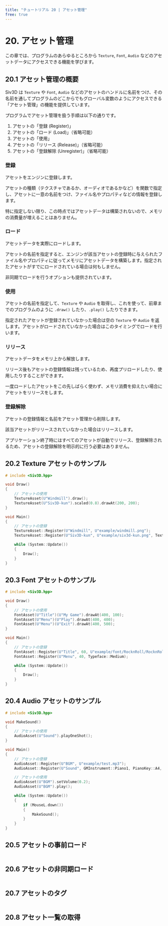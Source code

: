 ```yaml
---
title: "チュートリアル 20 | アセット管理"
free: true
---
```


# 20. アセット管理
この章では、プログラムのあらゆるところから `Texture`, `Font`, `Audio` などのアセットデータにアクセスできる機能を学びます。

## 20.1 アセット管理の概要
Siv3D は `Texture` や `Font`, `Audio` などのアセットのハンドルに名前をつけ、その名前を通してプログラムのどこからでもグローバル変数のようにアクセスできる「アセット管理」の機能を提供しています。

プログラムでアセット管理を扱う手順は以下の通りです。

1. アセットの「登録 (Register)」
2. アセットの「ロード (Load)」（省略可能）
3. アセットの「使用」
4. アセットの「リリース (Release)」（省略可能）
5. アセットの「登録解除 (Unregister)」（省略可能）

### 登録
アセットをエンジンに登録します。

アセットの種類（テクスチャであるか、オーディオであるかなど）を関数で指定し、アセットに一意の名前をつけ、ファイル名やプロパティなどの情報を登録します。

特に指定しない限り、この時点ではアセットデータは構築されないので、メモリの消費量が増えることはありません。

### ロード
アセットデータを実際にロードします。

アセットの名前を指定すると、エンジンが該当アセットの登録時に与えられたファイル名やプロパティに従ってメモリにアセットデータを構築します。指定されたアセットがすでにロードされている場合は何もしません。

非同期でロードを行うオプションも提供されています。

### 使用
アセットの名前を指定して、`Texture` や `Audio` を取得し、これを使って、前章までのプログラムのように `.draw()` したり、`.play()` したりできます。

指定されたアセットが登録されていなかった場合は空の `Texture` や `Audio` を返します。アセットがロードされていなかった場合はこのタイミングでロードを行います。

### リリース
アセットデータをメモリ上から解放します。

リリース後もアセットの登録情報は残っているため、再度プリロードしたり、使用したりすることができます。

一度ロードしたアセットをこの先しばらく使わず、メモリ消費を抑えたい場合にアセットをリリースをします。

### 登録解除
アセットの登録情報と名前をアセット管理から削除します。

該当アセットがリリースされていなかった場合はリリースします。

アプリケーション終了時にはすべてのアセットが自動でリリース、登録解除されるため、アセットの登録解除を明示的に行う必要はありません。


## 20.2 Texture アセットのサンプル

```cpp
# include <Siv3D.hpp>

void Draw()
{
	// アセットの使用
	TextureAsset(U"Windmill").draw();
	TextureAsset(U"Siv3D-kun").scaled(0.8).drawAt(200, 200);
}

void Main()
{
	// アセットの登録
	TextureAsset::Register(U"Windmill", U"example/windmill.png");
	TextureAsset::Register(U"Siv3D-kun", U"example/siv3d-kun.png", TextureDesc::Mipped);

	while (System::Update())
	{
		Draw();
	}
}
```


## 20.3 Font アセットのサンプル

```cpp
# include <Siv3D.hpp>

void Draw()
{
	// アセットの使用
	FontAsset(U"Title")(U"My Game").drawAt(400, 100);
	FontAsset(U"Menu")(U"Play").drawAt(400, 400);
	FontAsset(U"Menu")(U"Exit").drawAt(400, 500);
}

void Main()
{
	// アセットの登録
	FontAsset::Register(U"Title", 60, U"example/font/RocknRoll/RocknRollOne-Regular.ttf");
	FontAsset::Register(U"Menu", 40, Typeface::Medium);

	while (System::Update())
	{
		Draw();
	}
}
```


## 20.4 Audio アセットのサンプル

```cpp
# include <Siv3D.hpp>

void MakeSound()
{
	// アセットの使用
	AudioAsset(U"Sound").playOneShot();
}

void Main()
{
	// アセットの登録
	AudioAsset::Register(U"BGM", U"example/test.mp3");
	AudioAsset::Register(U"Sound", GMInstrument::Piano1, PianoKey::A4, 0.5s);

	// アセットの使用
	AudioAsset(U"BGM").setVolume(0.2);
	AudioAsset(U"BGM").play();

	while (System::Update())
	{
		if (MouseL.down())
		{
			MakeSound();
		}
	}
}
```


## 20.5 アセットの事前ロード

```cpp

```


## 20.6 アセットの非同期ロード

```cpp

```


## 20.7 アセットのタグ

```cpp

```


## 20.8 アセット一覧の取得

```cpp

```


